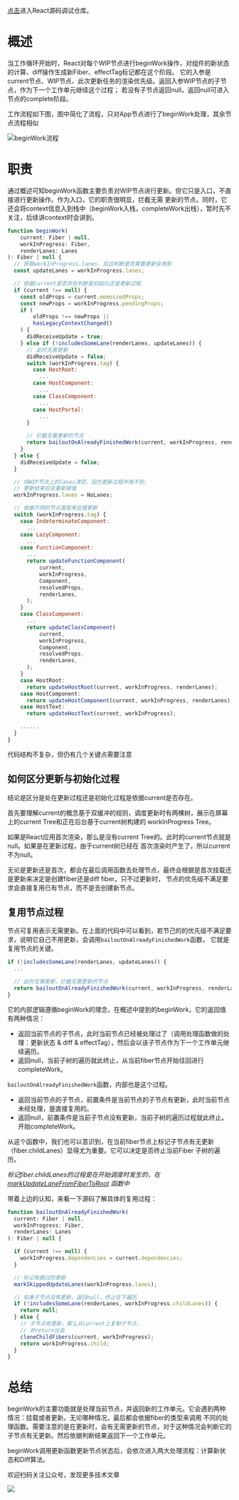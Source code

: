 [点击](https://github.com/neroneroffy/react-source-code-debug)进入React源码调试仓库。

# 概述
当工作循环开始时，React对每个WIP节点进行beginWork操作，对组件的新状态的计算、diff操作生成新Fiber、effectTag标记都在这个阶段。
它的入参是current节点、WIP节点、此次更新任务的渲染优先级。返回入参WIP节点的子节点，作为下一个工作单元继续这个过程；
若没有子节点返回null，返回null可进入节点的complete阶段。

工作流程如下图，图中简化了流程，只对App节点进行了beginWork处理，其余节点流程相似

![beginWork流程](https://neroht.com/beginWork.gif)

# 职责
通过概述可知beginWork函数主要负责对WIP节点进行更新。但它只是入口，不直接进行更新操作。作为入口，它的职责很明显，拦截无需
更新的节点。同时，它还会将context信息入到栈中（beginWork入栈，completeWork出栈），暂时先不关注，后续讲context时会讲到。
```javascript
function beginWork(
    current: Fiber | null,
    workInProgress: Fiber,
    renderLanes: Lanes
): Fiber | null {
  // 获取workInProgress.lanes，后边判断是否需要更新会用到
  const updateLanes = workInProgress.lanes;

  // 依据current是否存在判断是初始化还是更新过程
  if (current !== null) {
    const oldProps = current.memoizedProps;
    const newProps = workInProgress.pendingProps;
    if (
        oldProps !== newProps ||
        hasLegacyContextChanged()
    ) {
      didReceiveUpdate = true;
    } else if (!includesSomeLane(renderLanes, updateLanes)) {
      // 此时无需更新
      didReceiveUpdate = false;
      switch (workInProgress.tag) {
        case HostRoot:
          ...
        case HostComponent:
          ...
        case ClassComponent:
          ...
        case HostPortal:
          ...
      }

      // 拦截无需更新的节点
      return bailoutOnAlreadyFinishedWork(current, workInProgress, renderLanes);
    }
  } else {
    didReceiveUpdate = false;
  }

  // 将WIP节点上的lanes清空，因为更新过程中用不到，
  // 更新结束后会重新赋值
  workInProgress.lanes = NoLanes;

  // 依据不同的节点类型来处理更新
  switch (workInProgress.tag) {
    case IndeterminateComponent:
      ...
    case LazyComponent:
      ...
    case FunctionComponent:
      ...
      return updateFunctionComponent(
          current,
          workInProgress,
          Component,
          resolvedProps,
          renderLanes,
      );
    }
    case ClassComponent:
      ...
      return updateClassComponent(
          current,
          workInProgress,
          Component,
          resolvedProps,
          renderLanes,
      );
    }
    case HostRoot:
      return updateHostRoot(current, workInProgress, renderLanes);
    case HostComponent:
      return updateHostComponent(current, workInProgress, renderLanes);
    case HostText:
      return updateHostText(current, workInProgress);

    ......
  }
}
```
代码结构不复杂，但仍有几个关键点需要注意
## 如何区分更新与初始化过程
结论是区分是处在更新过程还是初始化过程是依据current是否存在。

首先要理解current的概念基于双缓冲的规则，调度更新时有两棵树，展示在屏幕上的current Tree和正在后台基于current树构建的
workInProgress Tree。

如果是React应用首次渲染，那么是没有current Tree的。此时的current节点就是null。如果是在更新过程，由于current树已经在
首次渲染时产生了，所以current不为null。

无论是更新还是首次，都会在最后调用函数去处理节点，最终会根据是首次挂载还是更新来决定是创建fiber还是diff fiber。只不过更新时，
节点的优先级不满足要求会直接复用已有节点，而不是去创建新节点。
## 复用节点过程
节点可复用表示无需更新。在上面的代码中可以看到，若节己的的优先级不满足要求，说明它自己不用更新，会调用`bailoutOnAlreadyFinishedWork`函数，
它就是复用节点的关键。
```javascript
if (!includesSomeLane(renderLanes, updateLanes)) {
  ...

  // 此时无需更新，拦截无需更新的节点
  return bailoutOnAlreadyFinishedWork(current, workInProgress, renderLanes);
}
```
它的内部逻辑遵循beginWork的理念，在概述中提到的beginWork，它的返回值有两种情况：
* 返回当前节点的子节点，此时当前节点已经被处理过了（调用处理函数做的处理：更新状态 & diff & effectTag），然后会以该子节点作为下一个工作单元继续遍历。
* 返回null，当前子树的遍历就此终止，从当前fiber节点开始往回进行completeWork。

`bailoutOnAlreadyFinishedWork`函数，内部也是这个过程。
* 返回当前节点的子节点，前置条件是当前节点的子节点有更新，此时当前节点未经处理，是直接复用的。
* 返回null，前置条件是当前子节点没有更新，当前子树的遍历过程就此终止。开始completeWork。

从这个函数中，我们也可以意识到，在当前fiber节点上标记子节点有无更新（fiber.childLanes）显得尤为重要。它可以决定是否终止当前Fiber
子树的遍历。

*标记fiber.childLanes的过程是在开始调度时发生的，在[markUpdateLaneFromFiberToRoot](https://github.com/neroneroffy/react-source-code-debug/blob/master/src/react/v17.0.0-alpha.0/react-reconciler/src/ReactFiberWorkLoop.new.js#L649) 函数中*

带着上边的认知，来看一下源码了解具体的复用过程：
```javascript
function bailoutOnAlreadyFinishedWork(
  current: Fiber | null,
  workInProgress: Fiber,
  renderLanes: Lanes
): Fiber | null {

  if (current !== null) {
    workInProgress.dependencies = current.dependencies;
  }

  // 标记有跳过的更新
  markSkippedUpdateLanes(workInProgress.lanes);

  // 如果子节点没有更新，返回null，终止往下遍历
  if (!includesSomeLane(renderLanes, workInProgress.childLanes)) {
    return null;
  } else {
    // 子节点有更新，那么从current上复制子节点，
    // 并return出去
    cloneChildFibers(current, workInProgress);
    return workInProgress.child;
  }
}
```
# 总结
beginWork的主要功能就是处理当前节点，并返回新的工作单元。它会遇到两种情况：挂载或者更新。无论哪种情况，最后都会依据fiber的类型来调用
不同的处理函数。需要注意的是在更新时，会有无需更新的节点，对于这种情况会判断它的子节点有无更新。然后依据判断结果返回下一个工作单元。

beginWork调用更新函数更新节点状态后，会依次进入两大处理流程：计算新状态和Diff算法。

欢迎扫码关注公众号，发现更多技术文章

![](https://neroht.com/qrcode-small.jpg)
